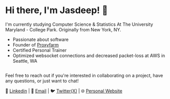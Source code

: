 # Hi there, I'm Jasdeep! 👋

I'm currently studying Computer Science & Statistics At The University Maryland - College Park. Originally from New York, NY.

- Passionate about software
- Founder of [Proxyfarm](https://proxy-farm.com/)
- Certified Personal Trainer
- Optimized websocket connections and decreased packet-loss at AWS in Seattle, WA

##

Feel free to reach out if you're interested in collaborating on a project, have any questions, or just want to chat!

🔗 [Linkedin](https://linkedin.com/in/jasdeep-ahluwalia) | 📨 [Email](mailto:jasdeep.a@outlook.com) | 🐦 [Twitter(X)](https://twitter.com/JazaScript) | 🌐 [Personal Website](https://jasdeepahluwalia.com/)
